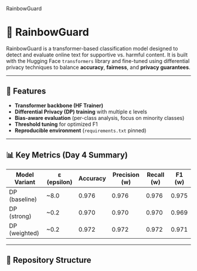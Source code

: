 RainbowGuard
# 🌈 RainbowGuard

RainbowGuard is a transformer-based classification model designed to detect and evaluate online text for supportive vs. harmful content.
It is built with the Hugging Face `transformers` library and fine-tuned using differential privacy techniques to balance **accuracy**, **fairness**, and **privacy guarantees**.

---

## 🚀 Features
- **Transformer backbone (HF Trainer)**
- **Differential Privacy (DP) training** with multiple ε levels
- **Bias-aware evaluation** (per-class analysis, focus on minority classes)
- **Threshold tuning** for optimized F1
- **Reproducible environment** (`requirements.txt` pinned)

---

## 📊 Key Metrics (Day 4 Summary)

| Model Variant   | ε (epsilon) | Accuracy | Precision (w) | Recall (w) | F1 (w) |
|-----------------|-------------|----------|---------------|------------|--------|
| DP (baseline)   | ~8.0        | 0.976    | 0.976         | 0.976      | 0.975  |
| DP (strong)     | ~0.2        | 0.970    | 0.970         | 0.970      | 0.969  |
| DP (weighted)   | ~0.2        | 0.972    | 0.972         | 0.972      | 0.971  |

---

## 📂 Repository Structure
